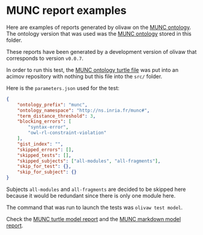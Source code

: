 # MUNC report examples

Here are examples of reports generated by olivaw on the [MUNC ontology](https://ns.inria.fr/munc). The ontology version that was used was the [MUNC ontology](./munc.ttl) stored in this folder.

These reports have been generated by a development version of olivaw that corresponds to version `v0.0.7`.

In order to run this test, the [MUNC ontology turtle file](http://ns.inria.fr/munc/v2/munc.ttl) was put into an acimov repository with nothing but this file into the `src/` folder.

Here is the `parameters.json` used for the test:

```json
{
    "ontology_prefix": "munc",
    "ontology_namespace": "http://ns.inria.fr/munc#",
    "term_distance_threshold": 3,
    "blocking_errors": [
        "syntax-error",
        "owl-rl-constraint-violation"
    ],
    "gist_index": "",
    "skipped_errors": [],
    "skipped_tests": [],
    "skipped_subjects": ["all-modules", "all-fragments"],
    "skip_for_test": {},
    "skip_for_subject": {}
}
```

Subjects `all-modules` and `all-fragments` are decided to be skipped here because it would be redundant since there is only one module here.

The command that was run to launch the tests was `olivaw test model`.

Check the [MUNC turtle model report](./model-test-manual-NicoRobertIn-2024-12-19T09-16-53.ttl) and the [MUNC markdown model report](./model-test-manual-NicoRobertIn-2024-12-19T09-16-53.md).
